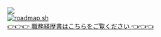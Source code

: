 <div>
  <a href="https://github.com/anuraghazra/github-readme-stats">
    <img style="hight: 100%;" src="https://github-readme-stats.vercel.app/api?username=haru0101&count_private=true&show_icons=true" />
  </a>
</div>
<a href="https://roadmap.sh"><img src="https://roadmap.sh/card/wide/652e68f8f43a58c923dea3c0?variant=dark" alt="roadmap.sh"/></a>
<div><a href="https://findy-code.io/share_profiles/_fy8_yTOmw0sz" target="_blank" rel="noopener noreferrer">👉👉👉 職務経歴書はこちらをご覧ください 👈👈👈</a></div>
